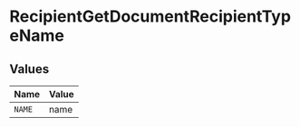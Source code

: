 # RecipientGetDocumentRecipientTypeName


## Values

| Name   | Value  |
| ------ | ------ |
| `NAME` | name   |